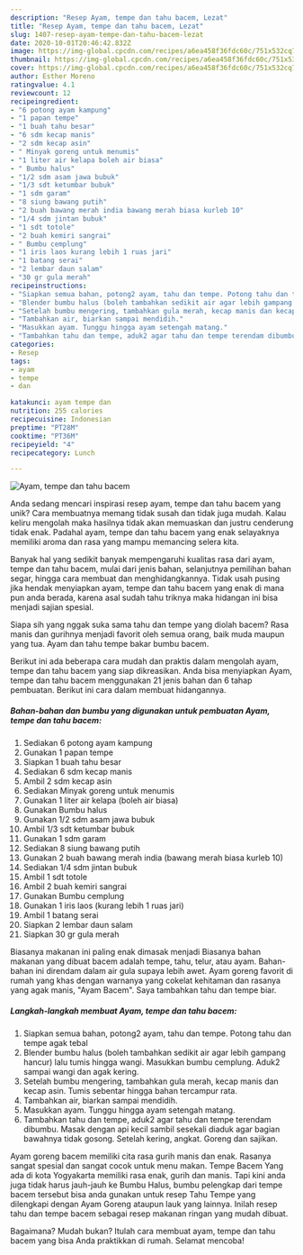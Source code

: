 ```yaml
---
description: "Resep Ayam, tempe dan tahu bacem, Lezat"
title: "Resep Ayam, tempe dan tahu bacem, Lezat"
slug: 1407-resep-ayam-tempe-dan-tahu-bacem-lezat
date: 2020-10-01T20:46:42.832Z
image: https://img-global.cpcdn.com/recipes/a6ea458f36fdc60c/751x532cq70/ayam-tempe-dan-tahu-bacem-foto-resep-utama.jpg
thumbnail: https://img-global.cpcdn.com/recipes/a6ea458f36fdc60c/751x532cq70/ayam-tempe-dan-tahu-bacem-foto-resep-utama.jpg
cover: https://img-global.cpcdn.com/recipes/a6ea458f36fdc60c/751x532cq70/ayam-tempe-dan-tahu-bacem-foto-resep-utama.jpg
author: Esther Moreno
ratingvalue: 4.1
reviewcount: 12
recipeingredient:
- "6 potong ayam kampung"
- "1 papan tempe"
- "1 buah tahu besar"
- "6 sdm kecap manis"
- "2 sdm kecap asin"
- " Minyak goreng untuk menumis"
- "1 liter air kelapa boleh air biasa"
- " Bumbu halus"
- "1/2 sdm asam jawa bubuk"
- "1/3 sdt ketumbar bubuk"
- "1 sdm garam"
- "8 siung bawang putih"
- "2 buah bawang merah india bawang merah biasa kurleb 10"
- "1/4 sdm jintan bubuk"
- "1 sdt totole"
- "2 buah kemiri sangrai"
- " Bumbu cemplung"
- "1 iris laos kurang lebih 1 ruas jari"
- "1 batang serai"
- "2 lembar daun salam"
- "30 gr gula merah"
recipeinstructions:
- "Siapkan semua bahan, potong2 ayam, tahu dan tempe. Potong tahu dan tempe agak tebal"
- "Blender bumbu halus (boleh tambahkan sedikit air agar lebih gampang hancur) lalu tumis hingga wangi. Masukkan bumbu cemplung. Aduk2 sampai wangi dan agak kering."
- "Setelah bumbu mengering, tambahkan gula merah, kecap manis dan kecap asin. Tumis sebentar hingga bahan tercampur rata."
- "Tambahkan air, biarkan sampai mendidih."
- "Masukkan ayam. Tunggu hingga ayam setengah matang."
- "Tambahkan tahu dan tempe, aduk2 agar tahu dan tempe terendam dibumbu. Masak dengan api kecil sambil sesekali diaduk agar bagian bawahnya tidak gosong. Setelah kering, angkat. Goreng dan sajikan."
categories:
- Resep
tags:
- ayam
- tempe
- dan

katakunci: ayam tempe dan 
nutrition: 255 calories
recipecuisine: Indonesian
preptime: "PT28M"
cooktime: "PT36M"
recipeyield: "4"
recipecategory: Lunch

---
```



![Ayam, tempe dan tahu bacem](https://img-global.cpcdn.com/recipes/a6ea458f36fdc60c/751x532cq70/ayam-tempe-dan-tahu-bacem-foto-resep-utama.jpg)

Anda sedang mencari inspirasi resep ayam, tempe dan tahu bacem yang unik? Cara membuatnya memang tidak susah dan tidak juga mudah. Kalau keliru mengolah maka hasilnya tidak akan memuaskan dan justru cenderung tidak enak. Padahal ayam, tempe dan tahu bacem yang enak selayaknya memiliki aroma dan rasa yang mampu memancing selera kita.

Banyak hal yang sedikit banyak mempengaruhi kualitas rasa dari ayam, tempe dan tahu bacem, mulai dari jenis bahan, selanjutnya pemilihan bahan segar, hingga cara membuat dan menghidangkannya. Tidak usah pusing jika hendak menyiapkan ayam, tempe dan tahu bacem yang enak di mana pun anda berada, karena asal sudah tahu triknya maka hidangan ini bisa menjadi sajian spesial.

Siapa sih yang nggak suka sama tahu dan tempe yang diolah bacem? Rasa manis dan gurihnya menjadi favorit oleh semua orang, baik muda maupun yang tua. Ayam dan tahu tempe bakar bumbu bacem.


Berikut ini ada beberapa cara mudah dan praktis dalam mengolah ayam, tempe dan tahu bacem yang siap dikreasikan. Anda bisa menyiapkan Ayam, tempe dan tahu bacem menggunakan 21 jenis bahan dan 6 tahap pembuatan. Berikut ini cara dalam membuat hidangannya.

<!--inarticleads1-->

##### Bahan-bahan dan bumbu yang digunakan untuk pembuatan Ayam, tempe dan tahu bacem:

1. Sediakan 6 potong ayam kampung
1. Gunakan 1 papan tempe
1. Siapkan 1 buah tahu besar
1. Sediakan 6 sdm kecap manis
1. Ambil 2 sdm kecap asin
1. Sediakan  Minyak goreng untuk menumis
1. Gunakan 1 liter air kelapa (boleh air biasa)
1. Gunakan  Bumbu halus
1. Gunakan 1/2 sdm asam jawa bubuk
1. Ambil 1/3 sdt ketumbar bubuk
1. Gunakan 1 sdm garam
1. Sediakan 8 siung bawang putih
1. Gunakan 2 buah bawang merah india (bawang merah biasa kurleb 10)
1. Sediakan 1/4 sdm jintan bubuk
1. Ambil 1 sdt totole
1. Ambil 2 buah kemiri sangrai
1. Gunakan  Bumbu cemplung
1. Gunakan 1 iris laos (kurang lebih 1 ruas jari)
1. Ambil 1 batang serai
1. Siapkan 2 lembar daun salam
1. Siapkan 30 gr gula merah


Biasanya makanan ini paling enak dimasak menjadi Biasanya bahan makanan yang dibuat bacem adalah tempe, tahu, telur, atau ayam. Bahan-bahan ini direndam dalam air gula supaya lebih awet. Ayam goreng favorit di rumah yang khas dengan warnanya yang cokelat kehitaman dan rasanya yang agak manis, &#34;Ayam Bacem&#34;. Saya tambahkan tahu dan tempe biar. 

<!--inarticleads2-->

##### Langkah-langkah membuat Ayam, tempe dan tahu bacem:

1. Siapkan semua bahan, potong2 ayam, tahu dan tempe. Potong tahu dan tempe agak tebal
1. Blender bumbu halus (boleh tambahkan sedikit air agar lebih gampang hancur) lalu tumis hingga wangi. Masukkan bumbu cemplung. Aduk2 sampai wangi dan agak kering.
1. Setelah bumbu mengering, tambahkan gula merah, kecap manis dan kecap asin. Tumis sebentar hingga bahan tercampur rata.
1. Tambahkan air, biarkan sampai mendidih.
1. Masukkan ayam. Tunggu hingga ayam setengah matang.
1. Tambahkan tahu dan tempe, aduk2 agar tahu dan tempe terendam dibumbu. Masak dengan api kecil sambil sesekali diaduk agar bagian bawahnya tidak gosong. Setelah kering, angkat. Goreng dan sajikan.


Ayam goreng bacem memiliki cita rasa gurih manis dan enak. Rasanya sangat spesial dan sangat cocok untuk menu makan. Tempe Bacem Yang ada di kota Yogyakarta memiliki rasa enak, gurih dan manis. Tapi kini anda juga tidak harus jauh-jauh ke Bumbu Halus, bumbu pelengkap dari tempe bacem tersebut bisa anda gunakan untuk resep Tahu Tempe yang dilengkapi dengan Ayam Goreng ataupun lauk yang lainnya. Inilah resep tahu dan tempe bacem sebagai resep makanan ringan yang mudah dibuat. 

Bagaimana? Mudah bukan? Itulah cara membuat ayam, tempe dan tahu bacem yang bisa Anda praktikkan di rumah. Selamat mencoba!
